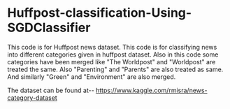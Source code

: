 # Huffpost-classification-Using-SGDClassifier
This code is for Huffpost news dataset. This code is for classifying news into different categories given in huffpost dataset.
Also in this code some categories have been merged like "The Worldpost" and "Worldpost" are treated the same. Also "Parenting" and "Parents" are also treated as same. And similarly "Green" and "Environment" are also merged.

The dataset can be found at-- https://www.kaggle.com/rmisra/news-category-dataset

